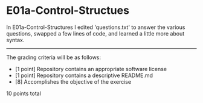 # E01a-Control-Structues

In E01a-Control-Structures I edited 'questions.txt' to answer the various questions, swapped a few lines of code, and learned a little more about syntax.

---

The grading criteria will be as follows:

* [1 point] Repository contains an appropriate software license
* [1 point] Repository contains a descriptive README.md
* [8] Accomplishes the objective of the exercise

10 points total

